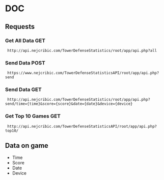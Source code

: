 # DOC
## Requests

### Get All Data GET
     http://api.nejcribic.com/TowerDefenseStatistics/root/app/api.php?all

### Send Data POST  
     https://www.nejcribic.com/TowerDefenseStatisticsAPI/root/app/api.php?send
     
### Send Data GET  
     http://api.nejcribic.com/TowerDefenseStatistics/root/app/api.php?send/time={time}&score={score}&date={date}&device={device}

### Get Top 10 Games GET
     http://api.nejcribic.com/TowerDefenseStatisticsAPI/root/app/api.php?top10/
## Data on game
   * Time
   * Score
   * Date
   * Device